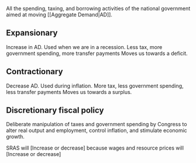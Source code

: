 All the spending, taxing, and borrowing activities of the national government aimed at moving [[Aggregate Demand|AD]].
## Expansionary
Increase in AD. 
Used when we are in a recession.
Less tax, more government spending, more transfer payments
Moves us towards a deficit. 
## Contractionary
Decrease AD.
Used during inflation.
More tax, less government spending, less transfer payments
Moves us towards a surplus.
## Discretionary fiscal policy
Deliberate manipulation of taxes and government spending by Congress to alter real output and employment, control inflation, and stimulate economic growth.

SRAS will \[Increase or decrease] because wages and resource prices will \[Increase or decrease] 
